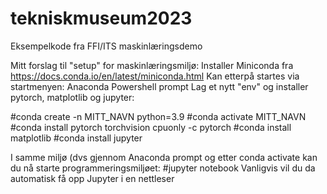 # tekniskmuseum2023
Eksempelkode fra FFI/ITS maskinlæringsdemo

Mitt forslag til "setup" for maskinlæringsmiljø:
Installer Miniconda fra https://docs.conda.io/en/latest/miniconda.html
Kan etterpå startes via startmenyen: <start> Anaconda Powershell prompt
Lag et nytt "env" og installer pytorch, matplotlib og jupyter:

#conda create -n MITT_NAVN python=3.9
#conda activate MITT_NAVN
#conda install pytorch torchvision cpuonly -c pytorch
#conda install matplotlib
#conda install jupyter

I samme miljø (dvs gjennom Anaconda prompt og etter conda activate <navn> kan du nå starte programmeringsmiljøet:
#jupyter notebook
Vanligvis vil du da automatisk få opp Jupyter i en nettleser
